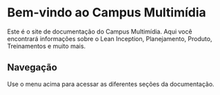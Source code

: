 # Bem-vindo ao Campus Multimídia

Este é o site de documentação do Campus Multimídia. Aqui você encontrará informações sobre o Lean Inception, Planejamento, Produto, Treinamentos e muito mais.

## Navegação
Use o menu acima para acessar as diferentes seções da documentação.
